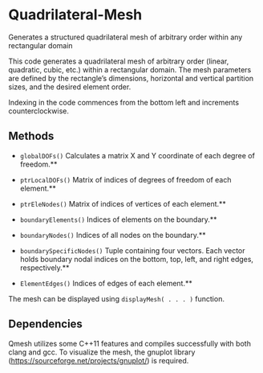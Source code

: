 # Quadrilateral-Mesh
Generates a structured quadrilateral mesh of arbitrary order within any rectangular domain

This code generates a quadrilateral mesh of arbitrary order (linear, quadratic, cubic, etc.) within a rectangular domain. The mesh parameters are defined by the rectangle’s dimensions, horizontal and vertical partition sizes, and the desired element order.

Indexing in the code commences from the bottom left and increments counterclockwise.
## Methods
* `globalDOFs()` Calculates a matrix X and Y coordinate of each degree of freedom.**

* `ptrLocalDOFs()` Matrix of indices of degrees of freedom of each element.**

* `ptrEleNodes()` Matrix of indices of vertices of each element.**

* `boundaryElements()` Indices of elements on the boundary.**

* `boundaryNodes()` Indices of all nodes on the boundary.**

* `boundarySpecificNodes()` Tuple containing four vectors. Each vector holds boundary nodal indices on the bottom, top, left, and right edges, respectively.**

* `ElementEdges()` Indices of edges of each element.**


The mesh can be displayed using 
`
displayMesh( . . . )
`
function. 

## Dependencies
Qmesh utilizes some C++11 features and compiles successfully with both clang and gcc. To visualize the mesh, the gnuplot library (https://sourceforge.net/projects/gnuplot/) is required.

